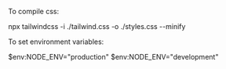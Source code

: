 To compile css:

npx tailwindcss -i ./tailwind.css -o ./styles.css --minify

To set environment variables:

$env:NODE_ENV="production"
$env:NODE_ENV="development"